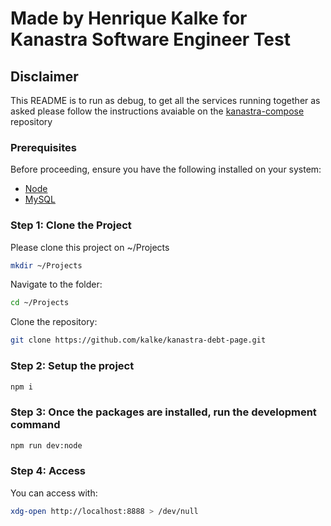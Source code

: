 # Made by Henrique Kalke for Kanastra Software Engineer Test

## Disclaimer

This README is to run as debug, to get all the services running together as asked please follow the instructions avaiable on the [kanastra-compose](https://github.com/kalke/kanastra-compose) repository

### Prerequisites

Before proceeding, ensure you have the following installed on your system:

- [Node](https://nodejs.org/en/download)
- [MySQL](https://dev.mysql.com/downloads/installer/)

### Step 1: Clone the Project

Please clone this project on ~/Projects

```bash
mkdir ~/Projects
```

Navigate to the folder:

```bash
cd ~/Projects
```

Clone the repository:

```bash
git clone https://github.com/kalke/kanastra-debt-page.git
```

### Step 2: Setup the project

```bash
npm i
```

### Step 3: Once the packages are installed, run the development command

```bash
npm run dev:node
```

### Step 4: Access

You can access with:

```bash
xdg-open http://localhost:8888 > /dev/null
```